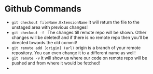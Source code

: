 # Github Commands
- `git checkout fileName.ExtensionName` It will return the file to the unstaged area with previous changes!
- `git checkout -f ` The changes till remote repo will be shown. Other changes will be deleted! and if there is no remote repo then you'll be directed towards the old commit!
- `git remote add [origin] (url)` origin is a branch of your remote repository. You can even change it to a different name as well!
- `git remote -v` it will show us where our code on remote repo will be pushed and from where it would be fetched!
- 